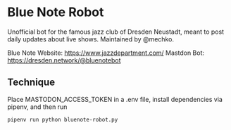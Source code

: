 # Blue Note Robot

Unofficial bot for the famous jazz club of Dresden Neustadt, meant to post daily updates about live shows. Maintained by @mechko. 

Blue Note Website: https://www.jazzdepartment.com/
Mastdon Bot: https://dresden.network/@bluenotebot

## Technique

Place MASTODON_ACCESS_TOKEN in a .env file, install dependencies via pipenv, and then run

```pipenv run python bluenote-robot.py```
